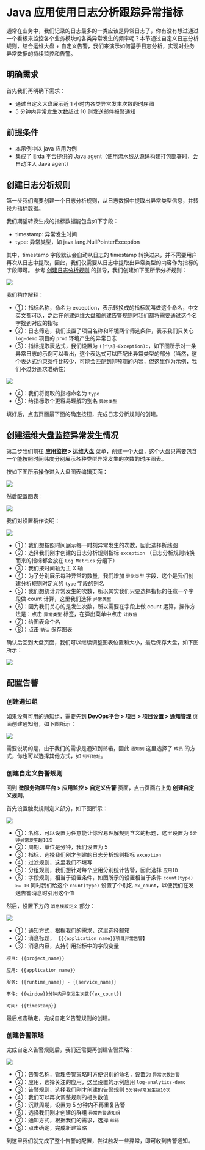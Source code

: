 # Java 应用使用日志分析跟踪异常指标

通常在业务中，我们记录的日志最多的一类应该是异常日志了，你有没有想过通过一个看板来监控各个业务模块的各类异常发生的频率呢？本节通过自定义日志分析规则，结合运维大盘 + 自定义告警，我们来演示如何基于日志分析，实现对业务异常数据的持续监控和告警。

## 明确需求

首先我们再明确下需求：
- 通过自定义大盘展示近 1 小时内各类异常发生次数的时序图
- 5 分钟内异常发生次数超过 10 则发送邮件报警通知

## 前提条件
- 本示例中以 java 应用为例
- 集成了 Erda 平台提供的 Java agent（使用流水线从源码构建打包部署时，会自动注入 Java agent）

## 创建日志分析规则

第一步我们需要创建一个日志分析规则，从日志数据中提取出异常类型信息，并转换为指标数据。

我们期望转换生成的指标数据能包含如下字段：

- timestamp: 异常发生时间
- type: 异常类型，如 java.lang.NullPointerException

其中，timestamp 字段默认会自动从日志的 timestamp 转换过来，并不需要用户再次从日志中提取，因此，我们仅需要从日志中提取出异常类型的内容作为指标的字段即可。 参考 [创建日志分析规则](../../guides/log/rules.md) 的指导，我们创建如下图所示分析规则：

![](https://terminus-paas.oss-cn-hangzhou.aliyuncs.com/paas-doc/2021/08/23/c0de8fc4-9c3f-454a-8c05-d7ce5ac76cde.png)

我们稍作解释：

- ①：指标名称，命名为 exception，表示转换成的指标就叫做这个命名，中文英文都可以，之后在创建运维大盘和创建告警规则时我们都将需要通过这个名字找到对应的指标
- ②：日志筛选，我们设置了项目名称和环境两个筛选条件，表示我们只关心 `log-demo` 项目的 `prod` 环境产生的异常日志
- ③：指标提取表达式，我们设置为 `([^\s]+Exception):`，如下图所示对一条异常日志的示例可以看出，这个表达式可以匹配出异常类型的部分（当然，这个表达式约束条件比较少，可能会匹配到非预期的内容，但这里作为示例，我们不过分追求准确性）

![](https://terminus-paas.oss-cn-hangzhou.aliyuncs.com/paas-doc/2021/08/23/f98d1d2e-d597-4270-8d09-e95a3a793f77.png)

- ④：我们将提取的指标命名为 `type`
- ⑤：给指标取个更容易理解的别名 `异常类型`

填好后，点击页面最下面的确定按钮，完成日志分析规则的创建。

## 创建运维大盘监控异常发生情况

第二步我们前往 **应用监控 >  运维大盘** 菜单，创建一个大盘，这个大盘只需要包含一个能按照时间纬度分别展示各种类型异常发生的次数的时序图表。

按如下图所示操作进入大盘图表编辑页面：

![](https://terminus-paas.oss-cn-hangzhou.aliyuncs.com/paas-doc/2021/08/12/9193e45c-0f80-42a9-88dc-7eacd553e08c.gif)

然后配置图表：

![](https://terminus-paas.oss-cn-hangzhou.aliyuncs.com/paas-doc/2021/08/12/f5920f9f-eed5-4fea-b2e6-7f7e0fe3ebf9.gif)

我们对设置稍作说明：

![](https://terminus-paas.oss-cn-hangzhou.aliyuncs.com/paas-doc/2021/08/12/1afb50ed-5dd1-46e1-8b2c-bdf9a34cad88.png)

- ①：我们想按照时间展示每一时刻异常发生的次数，因此选择折线图
- ②：选择我们刚才创建的日志分析规则指标 `exception` （日志分析规则转换而来的指标都会放在 `Log Metrics` 分组下）
- ③：我们按时间轴为主 X 轴
- ④：为了分别展示每种异常的数量，我们增加 `异常类型` 字段，这个是我们创建分析规则时定义的 `type` 字段的别名
- ⑤：我们想统计异常发生的次数，所以其实我们只要选择指标的任意一个字段做 count 计算，这里我们选择 `异常类型`
- ⑥：因为我们关心的是发生次数，所以需要在字段上做 count 运算，操作方法是：点击 `异常类型` 标签，在弹出菜单中点击 `计数值`
- ⑦：给图表命个名
- ⑧：点击 `确认` 保存图表

确认后回到大盘页面，我们可以继续调整图表位置和大小，最后保存大盘，如下图所示：

![](https://terminus-paas.oss-cn-hangzhou.aliyuncs.com/paas-doc/2021/08/12/141124f7-45af-4abb-8183-107b91b6fe9e.png)

## 配置告警

### 创建通知组
如果没有可用的通知组，需要先到 **DevOps平台 > 项目 > 项目设置 > 通知管理** 页面创建通知组，如下图所示：

![](https://terminus-paas.oss-cn-hangzhou.aliyuncs.com/paas-doc/2021/08/13/c6e17b18-2156-4836-b6c1-c916f2b44bc9.png)

需要说明的是，由于我们的需求是通知到邮箱，因此 `通知到` 这里选择了 `成员` 的方式，你也可以选择其他方式，如 `钉钉地址`。

### 创建自定义告警规则
回到 **微服务治理平台 > 应用监控 > 自定义告警** 页面，点击页面右上角 **创建自定义规则**。

首先设置触发规则定义部分，如下图所示：

![](https://terminus-paas.oss-cn-hangzhou.aliyuncs.com/paas-doc/2021/08/13/cdeaeba1-d143-4063-bf81-00b68ea5a13f.png)

- ①：名称，可以设置为任意能让你容易理解规则含义的标题，这里设置为 `5分钟异常发生超10次`
- ②：周期，单位是分钟，我们设置为 5
- ③：指标，选择我们刚才创建的日志分析规则指标 `exception`
- ④：过滤规则，这里我们不填写
- ⑤：分组规则，我们想针对每个应用分别统计告警，因此选择 `应用ID`
- ⑥：字段规则，相当于设置条件，如图所示的设置相当于条件 `count(type) >= 10` 同时我们给这个 `count(type)` 设置了个别名 `ex_count`，以便我们在发送告警消息时引用这个值

然后，设置下方的 `消息模版定义` 部分：

![](https://terminus-paas.oss-cn-hangzhou.aliyuncs.com/paas-doc/2021/08/13/cbe24367-c9e5-40c4-8cb1-ad135fbb4c1c.png)

- ①：通知方式，根据我们的需求，这里选择邮箱
- ②：消息标题， `【{{application_name}}项目异常告警】`
- ③：消息内容，支持引用指标中的字段变量
```text
项目: {{project_name}}

应用: {{application_name}}

服务: {{runtime_name}} - {{service_name}}

事件: {{window}}分钟内异常发生次数{{ex_count}}

时间: {{timestamp}}
```

最后点击确定，完成自定义告警规则的创建。

### 创建告警策略
完成自定义告警规则后，我们还需要再创建告警策略：

![](https://terminus-paas.oss-cn-hangzhou.aliyuncs.com/paas-doc/2021/08/13/7e9260e5-9e68-490e-97e2-7c51f1cc5f4c.png)

- ①：告警名称，管理告警策略时方便识别的命名，设置为 `异常次数告警`
- ②：应用，选择关注的应用，这里设置的示例应用 `log-analytics-demo`
- ③：告警规则，选择我们刚才创建的告警规则 `5分钟异常发生超10次`
- ④：我们可以再次调整规则的相关数值
- ⑤：沉默周期，设置为 5 分钟内不再重复告警
- ⑥：选择我们刚才创建的群组 `异常告警通知组`
- ⑦：通知方式，根据我们的需求，选择 `邮箱`
- ⑧：点击确定，完成新建策略

到这里我们就完成了整个告警的配置，尝试触发一些异常，即可收到告警通知。
